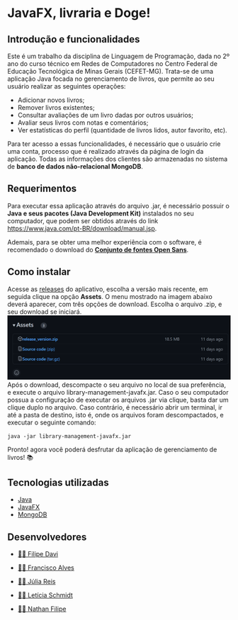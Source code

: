 # JavaFX, livraria e Doge!

## Introdução e funcionalidades
  Este é um trabalho da disciplina de Linguagem de Programação, dada no 2º ano do curso técnico em Redes de Computadores no Centro Federal de Educação Tecnológica de Minas Gerais (CEFET-MG). Trata-se de uma aplicação Java focada no gerenciamento de livros, que permite ao seu usuário realizar as seguintes operações:
<ul>
    <li>Adicionar novos livros;</li>
    <li>Remover livros existentes;</li>
    <li>Consultar avaliações de um livro dadas por outros usuários;</li>
    <li>Avaliar seus livros com notas e comentários;</li>
    <li>Ver estatísticas do perfil (quantidade de livros lidos, autor favorito, etc).</li>
  </ul>
  Para ter acesso a essas funcionalidades, é necessário que o usuário crie uma conta, processo que é realizado através da página de login da aplicação. Todas as informações dos clientes são armazenadas no sistema de <strong>banco de dados não-relacional MongoDB</strong>. 
  
## Requerimentos
Para executar essa aplicação através do arquivo .jar, é necessário possuir o <strong>Java e seus pacotes (Java Development Kit)</strong> instalados no seu computador, que podem ser obtidos através do link https://www.java.com/pt-BR/download/manual.jsp. 

Ademais, para se obter uma melhor experiência com o software, é recomendado o download do
<strong><a href="https://fonts.google.com/specimen/Open+Sans">Conjunto de fontes Open Sans</a></strong>.

## Como instalar
  Acesse as <a href="https://github.com/alfacet/library-management-javafx/releases">releases</a> do aplicativo, escolha a versão mais recente, em seguida clique na opção <strong>Assets</strong>. O menu mostrado na imagem abaixo deverá aparecer, com três opções de download. Escolha o arquivo .zip, e seu download se iniciará. 
   ![Alt text](https://github.com/alfacet/library-management-javafx/blob/main/src/main/images/menu.png)
   Após o download, descompacte o seu arquivo no local de sua preferência, e execute o arquivo library-management-javafx.jar. Caso o seu computador possua a configuração de executar os arquivos .jar via clique, basta dar um clique duplo no arquivo. Caso contrário, é necessário abrir um terminal, ir até a pasta de destino, isto é, onde os arquivos foram descompactados, e executar o seguinte comando:
   
    java -jar library-management-javafx.jar
   Pronto! agora você poderá desfrutar da aplicação de gerenciamento de livros! 📚
   
## Tecnologias utilizadas
<ul>
  <li><a href="https://www.java.com/pt-BR/">Java</a></li>
  <li><a href="https://openjfx.io/">JavaFX</a></li>
  <li><a href="https://www.mongodb.com/">MongoDB</a></li>
 </ul>
  
## Desenvolvedores

* <a href="https://github.com/alfacet">👨‍💻 Filipe Davi</a>

* <a href="https://github.com/FranciscoAlvesAlmeida">👨‍💻 Francisco Alves</a>

* <a href="https://github.com/JuliaReisSilvaLima">👩‍💻 Júlia Reis</a>

* <a href="https://github.com/Letsts">👩‍💻 Letícia Schmidt</a>

* <a href="https://github.com/nathanfl1">👨‍💻 Nathan Filipe</a>
